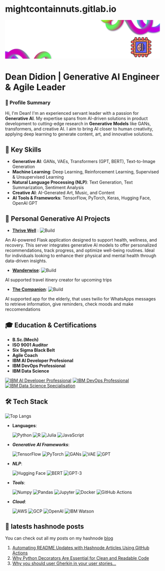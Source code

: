 # mightcontainnuts.gitlab.io
![Logo](new_logo.png)


# Dean Didion | Generative AI Engineer & Agile Leader

### 🚀 Profile Summary
Hi, I'm Dean! I'm an experienced servant leader with a passion for **Generative AI**. My expertise spans from AI-driven solutions in product development to cutting-edge research in **Generative Models** like GANs, transformers, and creative AI. I aim to bring AI closer to human creativity, applying deep learning to generate content, art, and innovative solutions.

## 🌟 Key Skills
- **Generative AI**: GANs, VAEs, Transformers (GPT, BERT), Text-to-Image Generation
- **Machine Learning**: Deep Learning, Reinforcement Learning, Supervised & Unsupervised Learning
- **Natural Language Processing (NLP)**: Text Generation, Text Summarization, Sentiment Analysis
- **Creative AI**: AI-Generated Art, Music, and Content
- **AI Tools & Frameworks**: TensorFlow, PyTorch, Keras, Hugging Face, OpenAI GPT

## 🚀 Personal Generative AI Projects
- **[Thrive Well](https://github.com/MightContainNuts/thrive_well)** :  ![Build](https://img.shields.io/badge/build-passing-brightgreen)

An AI-powered Flask application designed to support health, wellness, and recovery. This server integrates generative AI models to offer personalized recommendations, track progress, and optimize well-being routines. Ideal for individuals looking to enhance their physical and mental health through data-driven insights.

- **[Wanderwise](https://github.com/MightContainNuts/wanderwise)**: ![Build](https://img.shields.io/badge/build-passing-brightgreen)

AI supported travel itinery creator for upcoming trips

- **[The Companion]([https://github.com/MightContainNuts/wanderwise](https://github.com/yhupe/the-companion))**: ![Build](https://img.shields.io/badge/build-passing-brightgreen)
  
AI supported app for the elderly, that uses twilio for WhatsApps messages to retrieve information, give reminders, check moods and make reccomendations
  


## 🎓 Education & Certifications
- **B.Sc.(Mech)**
- **ISO 9001 Auditor**
- **Six Sigma Black Belt**
- **Agile Coach**
- **IBM AI Developer Profesional**
- **IBM DevOps Professional**
- **IBM Data Science**
  
[![IBM AI Developer Professional](cert.png "Click to view IBM AI Developer Professional certificate")](https://www.coursera.org/account/accomplishments/specialization/certificate/FH69YBY7P8O9)
[![IBM DevOps Professional](cert.png "Click to view IBM DevOps Professional certificate")](https://www.coursera.org/account/accomplishments/specialization/certificate/YG2HCI8SQXHH)
[![IBM Data Science Specialisation](cert.png "Click to view IBM Data Science certificate")](https://www.coursera.org/account/accomplishments/professional-cert/XBUKLSUI8F82)


## 🛠 Tech Stack
![Top Langs](https://github-readme-stats.vercel.app/api/top-langs/?username=MightContainNuts&layout=compact&theme=radical)

- **Languages**:
  
  ![Python](https://img.shields.io/badge/Python-3.12-blue)
  ![R](https://img.shields.io/badge/R-4.0.5-blue)
  ![Julia](https://img.shields.io/badge/Julia-1.11-green)
  ![JavaScript](https://img.shields.io/badge/JavaScript-ES6-yellow)

- ***Generative AI Frameworks***:
  
  ![TensorFlow](https://img.shields.io/badge/TensorFlow-2.0-green)
  ![PyTorch](https://img.shields.io/badge/PyTorch-1.9-red)
  ![GANs](https://img.shields.io/badge/GANs-black)
  ![VAE](https://img.shields.io/badge/VAE-blue)
  ![GPT](https://img.shields.io/badge/GPT-3.5-orange)

- ***NLP***:
  
  ![Hugging Face](https://img.shields.io/badge/Hugging%20Face-blue)
  ![BERT](https://img.shields.io/badge/BERT-orange)
  ![GPT-3](https://img.shields.io/badge/GPT-3-blue)

- ***Tools***:
  
  ![Numpy](https://img.shields.io/badge/Numpy-1.21-orange)
  ![Pandas](https://img.shields.io/badge/Pandas-1.3.3-blue)
  ![Jupyter](https://img.shields.io/badge/Jupyter-Notebook-yellow)
  ![Docker](https://img.shields.io/badge/Docker-20.10-blue)
  ![GitHub Actions](https://img.shields.io/badge/GitHub%20Actions-2.0-yellowgreen)

- ***Cloud***:
  
  ![AWS](https://img.shields.io/badge/AWS-EC2-orange)
  ![GCP](https://img.shields.io/badge/GCP-Google%20Cloud-blue)
  ![OpenAI](https://img.shields.io/badge/OpenAI-API-blue)
  ![IBM Watson](https://img.shields.io/badge/IBM%20Watson-AI-orange)


## 📝 latests hashnode posts

You can check out all my posts on my hashnode 
[blog](https://surestride.hashnode.dev/?source=top_nav_blog_home)

<!-- BEGIN HASHNODE ARTICLES -->
1. [Automating README Updates with Hashnode Articles Using GitHub Actions](https://surestride.hashnode.dev/automating-readme-updates-with-hashnode-articles-using-github-actions)
2. [Why Python Decorators Are Essential for Clean and Readable Code](https://surestride.hashnode.dev/why-python-decorators-are-essential-for-clean-and-readable-code)
3. [Why you should user Gherkin in your user stories...](https://surestride.hashnode.dev/why-you-should-user-gherkin-in-your-user-stories)
<!-- END HASHNODE ARTICLES -->
